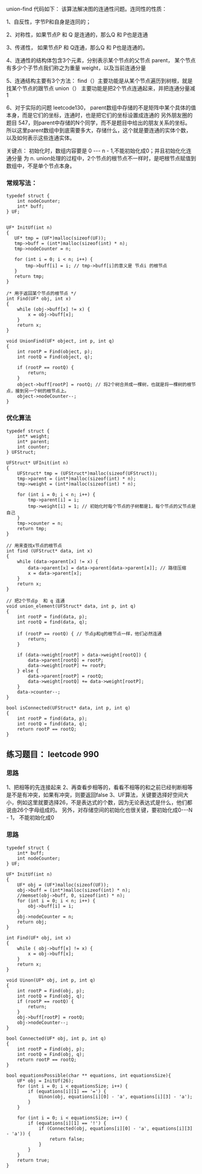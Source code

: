 union-find 代码如下：
该算法解决图的连通性问题。连同性的性质：

1、自反性，字节P和自身是连同的；

2、对称性，如果节点P 和 Q 是连通的，那么Q 和 P也是连通

3、传递性， 如果节点P 和 Q连通，那么Q 和 P也是连通的。

4、连通性的结构体包含3个元素，分别表示某个节点的父节点 parent， 某个节点有多少个子节点我们称之为重量 weight，以及当前连通分量

5、连通结构主要有3个方法：
find（）主要功能是从某个节点遍历到树根，就是找某个节点的跟节点
union（） 主要功能是把2个节点连通起来，并把连通分量减 1

6、对于实际的问题 leetcode130， parent数组中存储的不是矩阵中某个具体的值本身，而是它们的坐标，连通时，也是把它们的坐标设置成连通的
   另外朋友圈的题目 547，则parent中存储的N个同学，而不是题目中给出的朋友关系的坐标。
   所以这里parent数组中到底需要多大，存储什么，这个就是要连通的实体个数，以及如何表示这些连通实体。
 
关键点： 初始化时，数组内容要是 0 --- n - 1,不能初始化成0；并且初始化化连通分量 为 n. union处理的过程中，2个节点的根节点不一样时，是吧根节点赋值到数组中，不是单个节点本身。

### 常规写法：
```
typedef struct {
    int nodeCounter;
    int* buff;
} UF;


UF* InitUf(int n)
{
   UF* tmp = (UF*)malloc(sizeof(UF));
   tmp->buff = (int*)malloc(sizeof(int) * n);
   tmp->nodeCounter = n;

   for (int i = 0; i < n; i++) {
       tmp->buff[i] = i; // tmp->buff[i]的意义是 节点i 的根节点
   }
   return tmp;
}

/* 用于返回某个节点的根节点 */
int Find(UF* obj, int x)
{
    while (obj->buff[x] != x) {
        x = obj->buff[x];
    }
    return x;
}

void UnionFind(UF* object, int p, int q)
{
    int rootP = Find(object, p);
    int rootQ = Find(object, q);

    if (rootP == rootQ) {
        return;
    }
    object->buff[rootP] = rootQ; // 将2个树合并成一棵树，也就是将一棵树的根节点，接到另一个树的根节点上。
    object->nodeCounter--;
}

```


### 优化算法

```
typedef struct {
    int* weight;
    int* parent;
    int counter;
} UFStruct;

UFStruct* UFInit(int n)
{
    UFStruct* tmp = (UFStruct*)malloc(sizeof(UFStruct));
    tmp->parent = (int*)malloc(sizeof(int) * n);
    tmp->weight = (int*)malloc(sizeof(int) * n);

    for (int i = 0; i < n; i++) {
        tmp->parent[i] = i;
        tmp->weight[i] = 1; // 初始化时每个节点的子树都是1，每个节点的父节点是自己
    }
    tmp->counter = n;
    return tmp;
}

// 用来查找x节点的根节点
int find (UFStruct* data, int x)
{
    while (data->parent[x] != x) {
        data->parent[x] = data->parent[data->parent[x]]; // 路径压缩
        x = data->parent[x];
    }
    return x;
}

// 把2个节点p  和 q 连通
void union_element(UFStruct* data, int p, int q)
{
    int rootP = find(data, p);
    int rootQ = find(data, q);

    if (rootP == rootQ) { // 节点p和q的根节点一样，他们必然连通
        return;
    }

    if (data->weight[rootP] > data->weight[rootQ]) {
        data->parent[rootQ] = rootP;
        data->weight[rootP] += rootP;
    } else {
        data->parent[rootP] = rootQ;
        data->weight[rootQ] += data->weight[rootP];
    }
    data->counter--;
}

bool isConnected(UFStruct* data, int p, int q)
{
    int rootP = find(data, p);
    int rootQ = find(data, q);
    return rootP == rootQ;
}

```

## 练习题目： leetcode 990

### 思路
1、把相等的先连接起来
2、再查看步相等的，看看不相等的和之前已经判断相等是不是有冲突，如果有冲突，则要返回false
3、UF算法，关键要选择好空间大小，例如这里就要选择26，不是表达式的个数，因为无论表达式是什么，他们都说由26个字母组成的。
   另外，对存储空间的初始化也很关键，要初始化成0---N - 1， 不能初始化成0
   
### 思路
```
typedef struct {
	int* buff;
	int nodeCounter;
} UF;

UF* InitUf(int n)
{
	UF* obj = (UF*)malloc(sizeof(UF));
	obj->buff = (int*)malloc(sizeof(int) * n);
	//memset(obj->buff, 0, sizeof(int) * n);
    for (int i = 0; i < n; i++) {
        obj->buff[i] = i;
    }
	obj->nodeCounter = n;
	return obj;
}

int Find(UF* obj, int x)
{
	while ( obj->buff[x] != x) {
		x = obj->buff[x];
	}
	return x;
}

void Uinon(UF* obj, int p, int q)
{
	int rootP = Find(obj, p);
	int rootQ = Find(obj, q);
	if (rootP == rootQ) {
		return;
	}
	obj->buff[rootP] = rootQ;
	obj->nodeCounter--;
}

bool Connected(UF* obj, int p, int q)
{
	int rootP = Find(obj, p);
	int rootQ = Find(obj, q);
	return rootP == rootQ;
}

bool equationsPossible(char ** equations, int equationsSize){
    UF* obj = InitUf(26);
	for (int i = 0; i < equationsSize; i++) {
		if (equations[i][1] == '=') {
			Uinon(obj, equations[i][0] - 'a', equations[i][3] - 'a');
		}
	}
	
	for (int i = 0; i < equationsSize; i++) {
		if (equations[i][1] == '!') {
			if (Connected(obj, equations[i][0] - 'a', equations[i][3] - 'a')) {
				return false;
			}
		}
	}
	return true;
}
```
